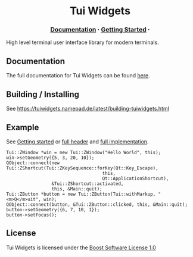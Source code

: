 <h1 align="center">
    Tui Widgets
</h1>


<h3 align="center">
  <a href="https://tuiwidgets.namepad.de/latest/">Documentation</a>
  <span> · </span>
  <a href="https://tuiwidgets.namepad.de/latest/getting-started.html">Getting Started</a>
  <span> · </span>
</h3>

High level terminal user interface library for modern terminals.


## Documentation

The full documentation for Tui Widgets can be found [here](https://tuiwidgets.namepad.de/latest/).

## Building / Installing

See https://tuiwidgets.namepad.de/latest/building-tuiwidgets.html

## Example

See [Getting started](https://tuiwidgets.namepad.de/latest/getting-started.html)
or [full header](doc/examples/getting-started/getting-started.h)
and [full implementation](doc/examples/getting-started/getting-started.cpp).

```
Tui::ZWindow *win = new Tui::ZWindow("Hello World", this);
win->setGeometry({5, 3, 20, 10});
QObject::connect(new Tui::ZShortcut(Tui::ZKeySequence::forKey(Qt::Key_Escape),
                                    this,
                                    Qt::ApplicationShortcut),
                 &Tui::ZShortcut::activated,
                 this, &Main::quit);
Tui::ZButton *button = new Tui::ZButton(Tui::withMarkup, "<m>Q</m>uit", win);
QObject::connect(button, &Tui::ZButton::clicked, this, &Main::quit);
button->setGeometry({6, 7, 10, 1});
button->setFocus();
```

## License

Tui Widgets is licensed under the [Boost Software License 1.0](COPYING)
